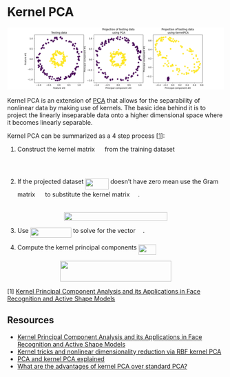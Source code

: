 # Kernel PCA

![Kernel PCA Example](doc/kernel_pca.png)

Kernel PCA is an extension of [PCA](https://ml-explained.com/blog/principal-component-analysis-explained) that allows for the separability of nonlinear data by making use of kernels. The basic idea behind it is to project the linearly inseparable data onto a higher dimensional space where it becomes linearly separable. 

Kernel PCA can be summarized as a 4 step process [<a href="#citation1">1</a>]:

1. Construct the kernel matrix <img src="tex/d6328eaebbcd5c358f426dbea4bdbf70.svg?invert_in_darkmode" align=middle width=15.13700594999999pt height=22.465723500000017pt/> from the training dataset

<p align="center"><img src="tex/88a947ead8011f566945b4f207fde1a8.svg?invert_in_darkmode" align=middle width=111.28551555pt height=17.031940199999998pt/></p>

2. If the projected dataset <img src="tex/1cef6a8d14b34297d97d3e1cf812ff5c.svg?invert_in_darkmode" align=middle width=54.46830179999999pt height=24.65753399999998pt/> doesn’t have zero mean use the Gram matrix <img src="tex/3821cc82b4d7dc6624ec03fd5a93dffc.svg?invert_in_darkmode" align=middle width=15.13700594999999pt height=34.8663909pt/> to substitute the kernel matrix <img src="tex/d6328eaebbcd5c358f426dbea4bdbf70.svg?invert_in_darkmode" align=middle width=15.13700594999999pt height=22.465723500000017pt/>.

<p align="center"><img src="tex/12e6d8a64abd9854079af8b0622eb86a.svg?invert_in_darkmode" align=middle width=239.70255374999996pt height=19.8989241pt/></p>

3. Use <img src="tex/87524c1390370d418a3be6af1b4136c5.svg?invert_in_darkmode" align=middle width=95.39667554999998pt height=22.831056599999986pt/> to solve for the vector <img src="tex/65ed4b231dcf18a70bae40e50d48c9c0.svg?invert_in_darkmode" align=middle width=13.340053649999989pt height=14.15524440000002pt/>.

4. Compute the kernel principal components <img src="tex/a6096ac2cee42d8fa76ec9110eb9c598.svg?invert_in_darkmode" align=middle width=41.06745224999999pt height=24.65753399999998pt/>

<p align="center"><img src="tex/28a3c6f9dc75c8bf1b3498bbcea108be.svg?invert_in_darkmode" align=middle width=257.03949975pt height=47.806078649999996pt/></p>

<p id="citation1">[1] <a href="https://arxiv.org/pdf/1207.3538.pdf">Kernel Principal Component Analysis and its Applications in Face Recognition and Active Shape Models</a></p>

## Resources

- [Kernel Principal Component Analysis and its Applications in Face Recognition and Active Shape Models](https://arxiv.org/pdf/1207.3538.pdf)
- [Kernel tricks and nonlinear dimensionality reduction via RBF kernel PCA](https://sebastianraschka.com/Articles/2014_kernel_pca.html)
- [PCA and kernel PCA explained](https://nirpyresearch.com/pca-kernel-pca-explained/)
- [What are the advantages of kernel PCA over standard PCA?](https://stats.stackexchange.com/questions/94463/what-are-the-advantages-of-kernel-pca-over-standard-pca)